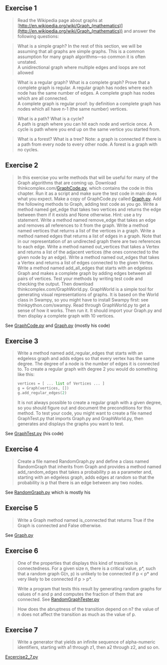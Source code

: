 

## Exercise 1  
>Read the Wikipedia page about graphs at [http://en.wikipedia.org/wiki/Graph_(mathematics)](http://en.wikipedia.org/wiki/Graph_(mathematics)) and answer the following questions:

>What is a simple graph? In the rest of this section, we will be assuming that all graphs are simple graphs. This is a common assumption for many graph algorithms—so common it is often unstated.   
A unidirectional graph where multiple edges and loops are not allowed

>What is a regular graph? What is a complete graph? Prove that a complete graph is regular.
A regular graph has nodes where each node has the same number of edges.  A complete graph has nodes which are all connected.  
A complete graph is regular proof: by definition a complete graph has nodes which all have n-1 (the same number) vertices.

>What is a path? What is a cycle?  
A path is graph where you can hit each node and verticie once.  A cycle is path where you end up on the same vertice you started from.  

>What is a forest? What is a tree? Note: a graph is connected if there is a path from every node to every other node. 
A forest is a graph with no cycles.  


## Exercise 2  
>In this exercise you write methods that will be useful for many of the Graph algorithms that are coming up.
>Download thinkcomplex.com/[GraphCode.py](./code/GraphCode.py), which contains the code in this chapter. Run it as a script and make sure the test code in main does what you expect.
>Make a copy of GraphCode.py called [Graph.py](./code/Graph.py). Add the following methods to Graph, adding test code as you go.
>Write a method named get_edge that takes two vertices and returns the edge between them if it exists and None otherwise. Hint: use a try statement.
>Write a method named remove_edge that takes an edge and removes all references to it from the graph.
>Write a method named vertices that returns a list of the vertices in a graph.
>Write a method named edges that returns a list of edges in a graph. Note that in our representation of an undirected graph there are two references to each edge.
>Write a method named out_vertices that takes a Vertex and returns a list of the adjacent vertices (the ones connected to the given node by an edge).
>Write a method named out_edges that takes a Vertex and returns a list of edges connected to the given Vertex.
>Write a method named add_all_edges that starts with an edgeless Graph and makes a complete graph by adding edges between all pairs of vertices.
>Test your methods by writing test code and checking the output. Then download thinkcomplex.com/GraphWorld.py. GraphWorld is a simple tool for generating visual representations of graphs. It is based on the World class in Swampy, so you might have to install Swampy first: see thinkpython.com/swampy.
>Read through GraphWorld.py to get a sense of how it works. Then run it. It should import your Graph.py and then display a complete graph with 10 vertices.  

See [GraphCode.py](./code/GraphCode.py) and [Graph.py](./code/Graph.py)  (mostly his code)


## Exercise 3  
>Write a method named add_regular_edges that starts with an edgeless graph and adds edges so that every vertex has the same degree. The degree of a node is the number of edges it is connected to.
>To create a regular graph with degree 2 you would do something like this:
> ```python
>vertices = [ ... list of Vertices ... ]
>g = Graph(vertices, [])
>g.add_regular_edges(2)
> ```
>It is not always possible to create a regular graph with a given degree, so you should figure out and document the preconditions for this method.
>To test your code, you might want to create a file named GraphTest.py that imports Graph.py and GraphWorld.py, then generates and displays the graphs you want to test.  

See [GraphTest.py](./code/GraphTest.py) (his code)


## Exercise 4  
>Create a file named RandomGraph.py and define a class named RandomGraph that inherits from Graph and provides a method named add_random_edges that takes a probability p as a parameter and, starting with an edgeless graph, adds edges at random so that the probability is p that there is an edge between any two nodes.  

See [RandomGraph.py](./code/RandomGraph.py) which is mostly his


## Exercise 5  
>Write a Graph method named is_connected that returns True if the Graph is connected and False otherwise.  

See [Graph.py](./code/Graph.py) 


## Exercise 6  
>One of the properties that displays this kind of transition is connectedness. For a given size n, there is a critical value, p*, such that a random graph G(n, p) is unlikely to be connected if p < p* and very likely to be connected if p > p*.

>Write a program that tests this result by generating random graphs for values of n and p and computes the fraction of them that are connected.
See [RandomGraphTester.py](./code/RandomGraphTester.py)

>How does the abruptness of the transition depend on n?
the value of n does not affect the transition as much as the value of p.  


## Exercise 7  
>Write a generator that yields an infinite sequence of alpha-numeric identifiers, starting with a1 through z1, then a2 through z2, and so on.

[Excercise2_7.py](./code/Excercise2_7.py)

